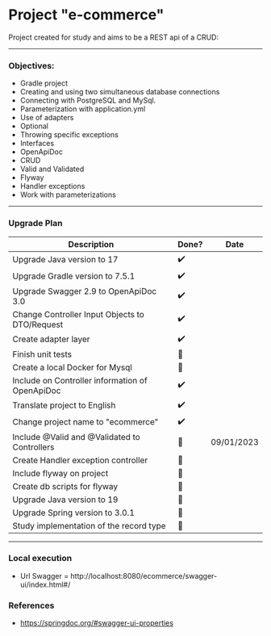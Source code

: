 # Project "e-commerce"

Project created for study and aims to be a REST api of a CRUD:

---

### Objectives:

* Gradle project
* Creating and using two simultaneous database connections
* Connecting with PostgreSQL and MySql.
* Parameterization with application.yml
* Use of adapters
* Optional
* Throwing specific exceptions
* Interfaces
* OpenApiDoc
* CRUD
* Valid and Validated
* Flyway
* Handler exceptions
* Work with parameterizations

---

### Upgrade Plan
| Description                                     | Done?                 | Date       |
|-------------------------------------------------|-----------------------|------------|
| Upgrade Java version to 17                      | :heavy_check_mark:    |            |
| Upgrade Gradle version to 7.5.1                 | :heavy_check_mark:    |            |
| Upgrade Swagger 2.9 to OpenApiDoc 3.0           | :heavy_check_mark:    |            |
| Change Controller Input Objects to DTO/Request  | :heavy_check_mark:    |            |
| Create adapter layer                            | :heavy_check_mark:    |            |
| Finish unit tests                               | :black_square_button: |            |
| Create a local Docker for Mysql                 | :black_square_button: |            |
| Include on Controller information of OpenApiDoc | :heavy_check_mark:    |            |
| Translate project to English                    | :heavy_check_mark:    |            |
| Change project name to "ecommerce"              | :heavy_check_mark:    |            |
| Include @Valid and @Validated to Controllers    | :black_square_button: | 09/01/2023 |
| Create Handler exception controller             | :black_square_button: |            |
| Include flyway on project                       | :black_square_button: |            |
| Create db scripts for flyway                    | :black_square_button: |            |
| Upgrade Java version to 19                      | :black_square_button: |            |
| Upgrade Spring version to 3.0.1                 | :black_square_button: |            |
| Study implementation of the record type         | :black_square_button: |            |

---

### Local execution

* Url Swagger = http://localhost:8080/ecommerce/swagger-ui/index.html#/


### References

* https://springdoc.org/#swagger-ui-properties